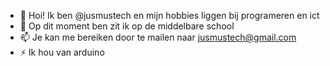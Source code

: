 - 👋 Hoi! Ik ben @jusmustech en mijn hobbies liggen bij programeren en ict
- 🌱 Op dit moment ben zit ik op de middelbare school
- 📫 Je kan me bereiken door te mailen naar jusmustech@gmail.com
- ⚡ Ik hou van arduino
